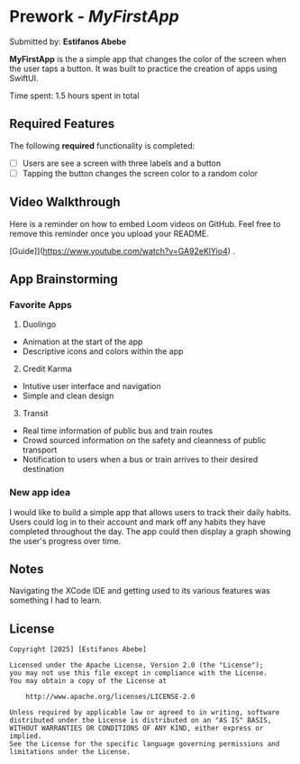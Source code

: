 # Prework - *MyFirstApp*

Submitted by: **Estifanos Abebe**

**MyFirstApp** is the a simple app that changes the color of the screen when the user taps a button. It was built to practice the creation of apps using SwiftUI.

Time spent: 1.5 hours spent in total

## Required Features

The following **required** functionality is completed:

- [ ] Users are see a screen with three labels and a button
- [ ] Tapping the button changes the screen color to a random color
 
## Video Walkthrough

Here is a reminder on how to embed Loom videos on GitHub. Feel free to remove this reminder once you upload your README.

[Guide]](https://www.youtube.com/watch?v=GA92eKlYio4) .

## App Brainstorming
### Favorite Apps
1. Duolingo
- Animation at the start of the app
- Descriptive icons and colors within the app
2. Credit Karma
- Intutive user interface and navigation
- Simple and clean design
 3. Transit
 - Real time information of public bus and train routes
 - Crowd sourced information on the safety and cleanness of public transport
 - Notification to users when a bus or train arrives to their desired destination

### New app idea
I would like to build a simple app that allows users to track their daily habits. Users could log in to their account and mark off any habits they have completed throughout the day. The app could then display a graph showing the user's progress over time.

## Notes
Navigating the XCode IDE and getting used to its various features was something I had to learn.

## License

    Copyright [2025] [Estifanos Abebe]

    Licensed under the Apache License, Version 2.0 (the "License");
    you may not use this file except in compliance with the License.
    You may obtain a copy of the License at

        http://www.apache.org/licenses/LICENSE-2.0

    Unless required by applicable law or agreed to in writing, software
    distributed under the License is distributed on an "AS IS" BASIS,
    WITHOUT WARRANTIES OR CONDITIONS OF ANY KIND, either express or implied.
    See the License for the specific language governing permissions and
    limitations under the License.
